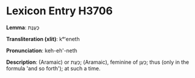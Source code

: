 # Lexicon Entry H3706

**Lemma**: כְּעֶנֶת

**Transliteration (xlit)**: kᵉʻeneth

**Pronunciation**: keh-eh'-neth

**Description**:
(Aramaic) or כְּעֶת; (Aramaic), feminine of כְּעַן; thus (only in the formula 'and so forth'); at such a time.
